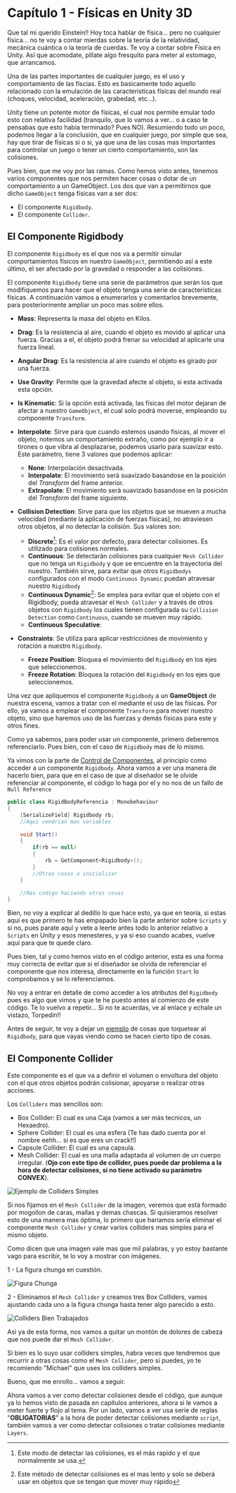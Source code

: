 # Capítulo 1 - Físicas en Unity 3D

Que tal mi querido Einstein!! Hoy toca hablar de física... pero no cualquier física... no te voy a contar mierdas sobre la teoría de la relatividad, mecánica cuántica o la teoría de cuerdas. Te voy a contar sobre Física en Unity. Así que acomodate, pillate algo fresquito para meter al estomago, que arrancamos.

Una de las partes importantes de cualquier juego, es el uso y comportamiento de las físcias. Esto es basicamente todo aquello relacionado con la emulación de las caracteristicas físicas del mundo real (choques, velocidad, aceleración, grabedad, etc...).

Unity tiene un potente motor de físicas, el cual nos permite emular todo esto con relativa facilidad (tranquilo, que lo vamos a ver... o a caso te pensabas que esto habia terminado? Pues NO). Resumiendo todo un poco, podemos llegar a la conclusión, que en cualquier juego, por simple que sea, hay que tirar de físicas si o si, ya que una de las cosas mas importantes para controlar un juego o tener un cierto comportamiento, son las colisiones.

Pues bien, que me voy por las ramas. Como hemos visto antes, tenemos varios componentes que nos permiten hacer cosas o dotar de un comportamiento a un GameObject. Los dos que van a permitirnos que dicho `GameObject` tenga físicas van a ser dos:
 
 * El componente `Rigidbody`.
 * El componente `Collider`.

## El Componente Rigidbody

El componente `Rigidbody` es el que nos va a permitir simular comportamientos físicos en nuestro `GameObject`, permitiendo así a este último, el ser afectado por la gravedad o responder a las colisiones.

El componente `Rigidbody` tiene una serie de parámetros que serán los que modifiquemos para hacer que el objeto tenga una serie de caracteristicas físicas. A continuación vamos a enumerarlos y comentarlos brevemente, para posteriormente ampliar un poco mas sobre ellos.

 - **Mass**: Representa la masa del objeto en Kilos.
 - **Drag**: Es la resistencia al aire, cuando el objeto es movido al aplicar una fuerza. Gracias a el, el objeto podrá frenar su velocidad al aplicarle una fuerza lineal.
 - **Angular Drag**: Es la resistencia al aire cuando el objeto es girado por una fuerza.
 - **Use Gravity**: Permite que la gravedad afecte al objeto, si esta activada esta opción.
 - **Is Kinematic**: Si la opción está activada, las físicas del motor dejaran de afectar a nuestro `GameObject`, el cual solo podrá moverse, empleando su componente `Transform`.
 - **Interpolate**: Sirve para que cuando estemos usando físicas, al mover el objeto, notemos un comportamiento extraño, como por ejemplo ir a tirones o que vibra al desplazarse, podemos usarlo para suavizar esto. Este parámetro, tiene 3 valores que podemos aplicar:
     - **None**: Interpolación desactivada.
     - **Interpolate**: El movimiento será suavizado basandose en la posición del *Transform* del frame anterior.
     - **Extrapolate**: El movimiento será suavizado basandose en la posición del *Transform* del frame siguiente.
 - **Collision Detection**: Sirve para que los objetos que se mueven a mucha velocidad (mediante la aplicación de fuerzas físicas), no atraviesen otros objetos, al no detectar la colisión. Sus valores son:
     - **Discrete**[^1]: Es el valor por defecto, para detectar colisiones. Es utilizado para colisiones normales.
     - **Continuous**: Se detectarán colisiones para cualquier `Mesh Collider` que no tenga un `Rigidbody` y que se encuentre en la trayectoria del nuestro. También sirve, para evitar que otros `Rigidbodys` configurados con el modo `Continuous Dynamic` puedan atravesar nuestro `Rigidbody`
     - **Continuous Dynamic**[^2]: Se emplea para evitar que el objeto con el Rigidbody, pueda atravesar el `Mesh Collider` y a través de otros objetos con `Rigidbody` los cuales tienen configurada su `Collision Detection` como `Continuous`, cuando se mueven muy rápido. 
     - **Continuous Speculative**: 

 - **Constraints**: Se utiliza para aplicar restricciónes de movimiento y rotación a nuestro `Rigidbody`.
     - **Freeze Position**: Bloquea el movimiento del `Rigidbody` en los ejes que seleccionemos.
     - **Freeze Rotation**: Bloquea la rotación del `Rigidbody` en los ejes que seleccionemos.

Una vez que apliquemos el componente `Rigidbody` a un **GameObject** de nuestra escena, vamos a tratar con el mediante el uso de las físicas. Por ello, ya vamos a emplear el componente `Transform` para mover nuestro objeto, sino que haremos uso de las fuerzas y demás físicas para este y otros fines.

Como ya sabemos, para poder usar un componente, primero deberemos referenciarlo. Pues bien, con el caso de `Rigidbody` mas de lo mismo. 

Ya vimos con la parte de [Control de Componentes](cap07.md), al principio como acceder a un componente `Rigidbody`. Ahora vamos a ver una manera de hacerlo bien, para que en el caso de que al diseñador se le olvide referenciar al componente, el código lo haga por el y no nos de un fallo de `Null Reference`

```c#
public class RigidBodyReferencia : Monobehaviour
{
    [SerializeField] Rigidbody rb;
    //Aqui vendrian mas variables

    void Start()
    {
        if(rb == null) 
        {
            rb = GetComponent<Rigidbody>();
        }
        //Otras cosas a inicializar
    }

    //Mas codigo haciendo otras cosas
}
```

Bien, no voy a explicar al dedillo lo que hace esto, ya que en teoría, si estas aquí es que primero te has empapado bien la parte anterior sobre `Scripts` y si no, pues parate aquí y vete a leerte antes todo lo anterior relativo a `Scripts` en Unity y esos menesteres, y ya si eso cuando acabes, vuelve aquí para que te quede claro.

Pues bien, tal y como hemos visto en el código anterior, esta es una forma muy correcta de evitar que si el diseñador se olvida de referenciar el componente que nos interesa, directamente en la función `Start` lo comprobamos y se lo referenciamos.

No voy a entrar en detalle de como acceder a los atributos del `Rigidbody` pues es algo que vimos y que te he puesto antes al comienzo de este código. Te lo vuelvo a repetir... Si no te acuerdas, ve al enlace y echale un vistazo, Torpedin!!

Antes de seguir, te voy a dejar un [ejemplo](../scripts/ControlRigidBody.cs) de cosas que toquetear al `Rigidbody`, para que vayas viendo como se hacen cierto tipo de cosas.

## El Componente Collider

Este componente es el que va a definir el volumen o envoltura del objeto con el que otros objetos podrán colisionar, apoyarse o realizar otras acciones.

Los `Colliders` mas sencillos son:

 * Box Collider: El cual es una Caja (vamos a ser más tecnicos, un Hexaedro).
 * Sphere Collider: El cual es una esfera (Te has dado cuenta por el nombre eehh... si es que eres un crack!!)
 * Capsule Collider: El cual es una capsula.
 * Mesh Collider: El cual es una malla adaptada al volumen de un cuerpo irregular. (**Ojo con este tipo de collider, pues puede dar problema a la hora de detectar colisiones, si no tiene activado su parámetro CONVEX**).

 ![Ejemplo de Colliders Simples](../img/13_Colliders.png)

Si nos fijamos en el `Mesh Collider` de la imagen, veremos que está formado por mogollon de caras, mallas y demas chascas. Si quisieramos resolver esto de una manera mas óptima, lo primero que hariamos sería eliminar el componente `Mesh Collider` y crear varios colliders mas simples para el mismo objeto.

Como dicen que una imagen vale mas que mil palabras, y yo estoy bastante vago para escribir, te lo voy a mostrar con imágenes.

 1 - La figura chunga en cuestión.

 ![Figura Chunga](../img/13_FiguraChunga.png)

 2 - Eliminamos el `Mesh Collider` y creamos tres Box Colliders, vamos ajustando cada uno a la figura chunga hasta tener algo parecido a esto.
 
 ![Colliders Bien Trabajados](../img/13_CollidersBien.png)

Asi ya de esta forma, nos vamos a quitar un montón de dolores de cabeza que nos puede dar el `Mesh Collider`.

Si bien es lo suyo usar colliders simples, habra veces que tendremos que recurrir a otras cosas como el `Mesh Collider`, pero si puedes, yo te recomiendo "Michael" que uses los colliders simples.

Bueno, que me enrollo... vamos a seguir.

Ahora vamos a ver como detectar colisiones desde el código, que aunque ya lo hemos visto de pasada en capítulos anteriores, ahora si le vamos a meter fuerte y flojo al tema. Por un lado, vamos a ver usa serie de reglas "**OBLIGATORIAS**" a la hora de poder detectar colisiones mediante `script`, también vamos a ver como detectar colisiones o tratar colisiones mediante `Layers`.





[^1]: Este modo de detectar las colisiones, es el más rapido y el que normalmente se usa.
[^2]: Este método de detectar colisiones es el mas lento y solo se deberá usar en objetos que se tengan que mover muy rápido
